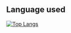 ## Language used
[![Top Langs](https://github-readme-stats.vercel.app/api/top-langs/?username=thanh18n4d)](https://github.com/anuraghazra/github-readme-stats)
